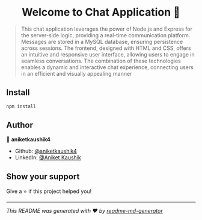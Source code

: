 <h1 align="center">Welcome to Chat Application 👋</h1>
<p>
</p>

> This chat application leverages the power of Node.js and Express for the server-side logic, providing a real-time communication platform. Messages are stored in a MySQL database, ensuring persistence across sessions. The frontend, designed with HTML and CSS, offers an intuitive and responsive user interface, allowing users to engage in seamless conversations. The combination of these technologies enables a dynamic and interactive chat experience, connecting users in an efficient and visually appealing manner

## Install

```sh
npm install
```

## Author

👤 **aniketkaushik4**

* Github: [@aniketkaushik4](https://github.com/aniketkaushik4)
* LinkedIn: [@Aniket Kaushik](https://linkedin.com/in/aniket-kaushik-9336011ab)

## Show your support

Give a ⭐️ if this project helped you!

***
_This README was generated with ❤️ by [readme-md-generator](https://github.com/kefranabg/readme-md-generator)_
